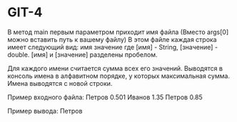 # GIT-4
В метод main первым параметром приходит имя файла (Вместо args[0] можно вставить путь к вашему файлу)
В этом файле каждая строка имеет следующий вид:
имя значение
где [имя] - String, [значение] - double. [имя] и [значение] разделены пробелом.

Для каждого имени считается сумма всех его значений.
Выводятся в консоль имена в алфавитном порядке, у которых максимальная сумма.
Имена выводятся с новой строки.


Пример входного файла:
Петров 0.501
Иванов 1.35
Петров 0.85

Пример вывода:
Петров
